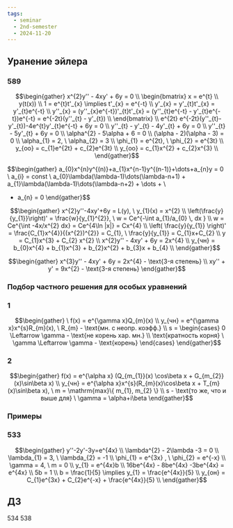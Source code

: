 ```yaml
---
tags:
  - seminar
  - 2nd-semester
  - 2024-11-20
---
```



## Уранение эйлера
### 589

$$\begin{gather}
x^{2}y'' - 4xy' + 6y = 0 \\
\begin{bmatrix}
x = e^{t} \\
y(t(x)) \\
1 = e^{t}t'_{x} \implies t'_{x} = e^{-t} \\
y'_{x} = y'_{t}t'_{x} = y'_{t}e^{-t} \\
y''_{x} = (y''_{x}e^{-t})'_{t}t'_{x} = (y''_{t}e^{-t} - y'_{t}e^{-t})e^{-t} = e^{-2t}(y''_{t} - y'_{t}) \\
\end{bmatrix} \\
e^{2t} e^{-2t}(y''_{t}-y'_{t})-4e^{t}y'_{t}e^{-t} + 6y = 0 \\
y''_{t} - y'_{t} - 4y'_{t} + 6y = 0 \\
y''_{t} - 5y'_{t} + 6y = 0 \\
\alpha^{2} - 5\alpha + 6 = 0 \\
(\alpha - 2)(\alpha - 3) = 0 \\
\alpha_{1} = 2, \ \alpha_{2} = 3 \\
\phi_{1} = e^{2t}, \ \phi_{2} = e^{3t} \\
y_{оо} = c_{1}e^{2t} + c_{2}e^{3t} \\
y_{оо} = c_{1}x^{2} + c_{2}x^{3} \\
\end{gather}$$

$$\begin{gather}
a_{0}x^{n}y^{(n)}+a_{1}x^{n-1}y^{(n-1)}+\dots+a_{n}y = 0 \\
a_{i} = const \\
a_{0}\lambda(\lambda-1)\dots(\lambda-n+1) + a_{1}\lambda(\lambda-1)\dots(\lambda-n+2) + \dots + \\
+ a_{n} = 0
\end{gather}$$

$$\begin{gather}
x^{2}y''-4xy'+6y = L(y), \ y_{1}(x) = x^{2} \\
\left(\frac{y}{y_{1}}\right)' = \frac{w}{y_{1}^{2}}, \ w = Ce^{-\int a_{1}/a_{0} \, dx } \\
w = Ce^{\int -4x/x^{2} dx} = Ce^{4\ln |x|} = Cx^{4} \\
\left( \frac{y}{y_{1}} \right)' = \frac{C_{1}x^{4}}{(x^{2})^{2}} = C_{1}, \ \frac{y}{y_{1}} = C_{1}x+C_{2} \\
y = C_{1}x^{3} + C_{2} x^{2} \\
x^{2}y'' - 4xy' + 6y = 2x^{4} \\
y_{чн} = b_{0}x^{4} + b_{1}x^{3} + b_{2}x^{2} + b_{3}x + b_{4} \\
\end{gather}$$

$$\begin{gather}
x^{3}y'' - 4xy' + 6y = 2x^{4} - \text{3-я степень} \\
xy'' + y' = 9x^{2} - \text{3-я степень}
\end{gather}$$

### Подбор частного решения для особых уравнений

### 1

$$\begin{gather}
\ f(x) = e^{\gamma x}Q_{m}(x) \\
y_{чн} = e^{\gamma x}x^{s}R_{m}(x), \ R_{m} - \text{мн. с неопр. коэфф.} \\
s = \begin{cases}
0 \Leftarrow \gamma - \text{не корень хар. мн.} \\
\text{кратность корня} \ \gamma \Leftarrow \gamma - \text{корень}
\end{cases}
\end{gather}$$

### 2

$$\begin{gather}
f(x) = e^{\alpha x} (Q_{m_{1}}(x) \cos\beta x + G_{m_{2}}(x)\sin\beta x) \\
y_{чн} = e^{\alpha x}x^{s}(R_{m}(x)\cos\beta x + T_{m}(x)\sin\beta x), \ m = \mathrm{max}\{ m_{1}, m_{2} \} \\
s - \text{то же, что и выше для} \ \gamma = \alpha+i\beta
\end{gather}$$

### Примеры

### 533

$$\begin{gather}
y''-2y'-3y=e^{4x} \\
\lambda^{2} - 2\lambda -3 = 0 \\
\lambda_{1} = 3, \ \lambda_{2} = -1 \\
\phi_{1} = e^{3x} , \ \phi_{2} = e^{-x} \\
\gamma = 4, \ m = 0 \\
y_{1} = e^{4x}b \\
16be^{4x} - 8be^{4x} -3be^{4x} = e^{4x} \\
5b = 1 \\
b = \frac{1}{5} \implies y_{1} = \frac{e^{4x}}{5} \\
y_{он} = C_{1}e^{3x} + C_{2}e^{-x} + \frac{e^{4x}}{5} \\
\end{gather}$$

## ДЗ

534 538 